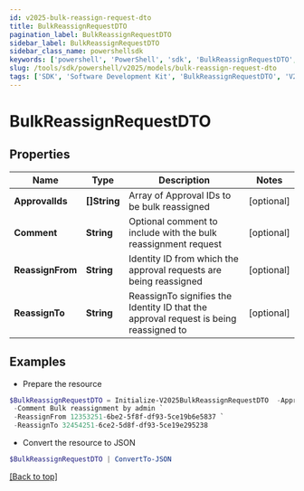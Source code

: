 ```yaml
---
id: v2025-bulk-reassign-request-dto
title: BulkReassignRequestDTO
pagination_label: BulkReassignRequestDTO
sidebar_label: BulkReassignRequestDTO
sidebar_class_name: powershellsdk
keywords: ['powershell', 'PowerShell', 'sdk', 'BulkReassignRequestDTO', 'V2025BulkReassignRequestDTO'] 
slug: /tools/sdk/powershell/v2025/models/bulk-reassign-request-dto
tags: ['SDK', 'Software Development Kit', 'BulkReassignRequestDTO', 'V2025BulkReassignRequestDTO']
---
```



# BulkReassignRequestDTO

## Properties

Name | Type | Description | Notes
------------ | ------------- | ------------- | -------------
**ApprovalIds** | **[]String** | Array of Approval IDs to be bulk reassigned | [optional] 
**Comment** | **String** | Optional comment to include with the bulk reassignment request | [optional] 
**ReassignFrom** | **String** | Identity ID from which the approval requests are being reassigned | [optional] 
**ReassignTo** | **String** | ReassignTo signifies the Identity ID that the approval request is being reassigned to | [optional] 

## Examples

- Prepare the resource
```powershell
$BulkReassignRequestDTO = Initialize-V2025BulkReassignRequestDTO  -ApprovalIds [38453251-6be2-5f8f-df93-5ce19e295837, 38453251-6be2-5f8f-df93-5ce19e295838] `
 -Comment Bulk reassignment by admin `
 -ReassignFrom 12353251-6be2-5f8f-df93-5ce19b6e5837 `
 -ReassignTo 32454251-6ce2-5d8f-df93-5ce19e295238
```

- Convert the resource to JSON
```powershell
$BulkReassignRequestDTO | ConvertTo-JSON
```


[[Back to top]](#) 

